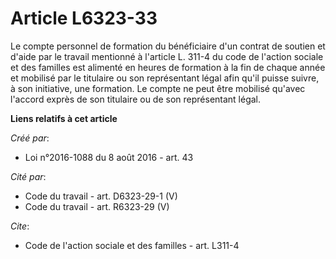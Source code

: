 # Article L6323-33

Le compte personnel de formation du bénéficiaire d'un contrat de soutien et d'aide par le travail mentionné à l'article L.
311-4 du code de l'action sociale et des familles est alimenté en heures de formation à la fin de chaque année et mobilisé
par le titulaire ou son représentant légal afin qu'il puisse suivre, à son initiative, une formation. Le compte ne peut être
mobilisé qu'avec l'accord exprès de son titulaire ou de son représentant légal.

**Liens relatifs à cet article**

_Créé par_:

  - Loi n°2016-1088 du 8 août 2016 - art. 43

_Cité par_:

  - Code du travail - art. D6323-29-1 (V)
  - Code du travail - art. R6323-29 (V)

_Cite_:

  - Code de l'action sociale et des familles - art. L311-4
